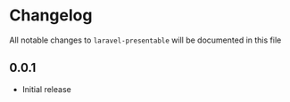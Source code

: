 # Changelog

All notable changes to `laravel-presentable` will be documented in this file

## 0.0.1

- Initial release
